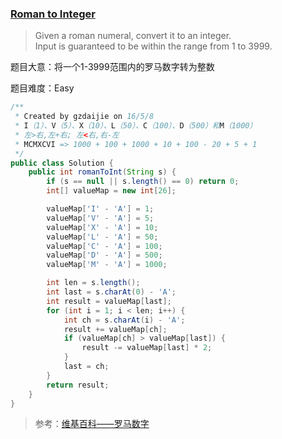 ### [Roman to Integer](https://leetcode.com/problems/roman-to-integer/)

> Given a roman numeral, convert it to an integer. <br/>
> Input is guaranteed to be within the range from 1 to 3999.

题目大意：将一个1-3999范围内的罗马数字转为整数

题目难度：Easy

```java
/**
 * Created by gzdaijie on 16/5/8
 * I（1）、V（5）、X（10）、L（50）、C（100）、D（500）和M（1000）
 * 左>右,左+右; 左<右,右-左
 * MCMXCVI => 1000 + 100 + 1000 + 10 + 100 - 20 + 5 + 1
 */
public class Solution {
    public int romanToInt(String s) {
        if (s == null || s.length() == 0) return 0;
        int[] valueMap = new int[26];

        valueMap['I' - 'A'] = 1;
        valueMap['V' - 'A'] = 5;
        valueMap['X' - 'A'] = 10;
        valueMap['L' - 'A'] = 50;
        valueMap['C' - 'A'] = 100;
        valueMap['D' - 'A'] = 500;
        valueMap['M' - 'A'] = 1000;

        int len = s.length();
        int last = s.charAt(0) - 'A';
        int result = valueMap[last];
        for (int i = 1; i < len; i++) {
            int ch = s.charAt(i) - 'A';
            result += valueMap[ch];
            if (valueMap[ch] > valueMap[last]) {
                result -= valueMap[last] * 2;
            }
            last = ch;
        }
        return result;
    }
}
```

> 参考：[维基百科——罗马数字](https://zh.wikipedia.org/wiki/%E7%BD%97%E9%A9%AC%E6%95%B0%E5%AD%97)